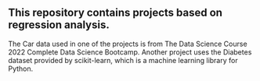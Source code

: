 ## This repository contains projects based on regression analysis.

The Car data used in one of the projects is from The Data Science Course 2022 Complete Data Science Bootcamp. Another project uses the Diabetes dataset provided by scikit-learn, which is a machine learning library for Python.
